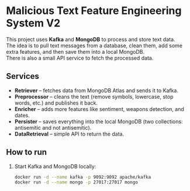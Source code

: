 # Malicious Text Feature Engineering System V2

This project uses **Kafka** and **MongoDB** to process and store text data.  
The idea is to pull text messages from a database, clean them, add some extra features, and then save them into a local MongoDB.  
There is also a small API service to fetch the processed data.

## Services
- **Retriever** – fetches data from MongoDB Atlas and sends it to Kafka.  
- **Preprocessor** – cleans the text (remove symbols, lowercase, stop words, etc.) and publishes it back.  
- **Enricher** – adds more features like sentiment, weapons detection, and dates.  
- **Persister** – saves everything into the local MongoDB (two collections: antisemitic and not antisemitic).  
- **DataRetrieval** – simple API to return the data.

## How to run
1. Start Kafka and MongoDB locally:
   ```bash
   docker run -d --name kafka -p 9092:9092 apache/kafka
   docker run -d --name mongo -p 27017:27017 mongo
